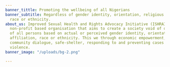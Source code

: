 ```yaml
---
banner_tittle: Promoting the wellbeing of all Nigerians
banner_subtitle: Regardless of gender identity, orientation, religious affiliation,
  race or ethnicity.
about_us: Improved Sexual Health and Rights Advocacy Initiative (ISHRAI) is a non-governmental
  non-profit based organisation that aims to create a society void of discrimination
  of all persons based on actual or perceived gender identity, orientation, religious
  affiliation, race or ethnicity. This we through economic empowerment, education,
  community dialogue, safe-shelter, responding to and preventing cases of gender-based
  violence.
banner_image: "/uploads/bg-2.png"

---
```

